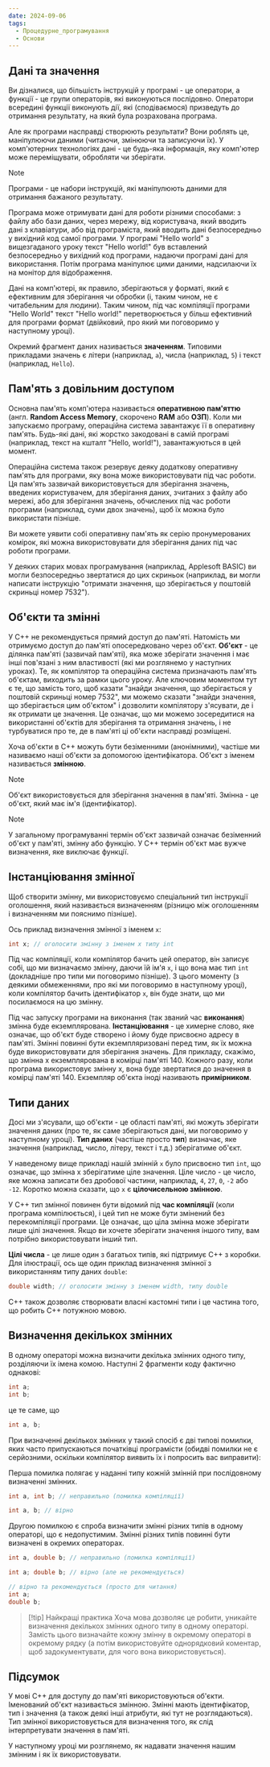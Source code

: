 ```yaml
---
date: 2024-09-06
tags:
  - Процедурне_програмування
  - Основи
---
```

## Дані та значення
Ви дізналися, що більшість інструкцій у програмі - це оператори, а функції - це групи операторів, які виконуються послідовно. Оператори всередині функції виконують дії, які (сподіваємося) призведуть до отримання результату, на який була розрахована програма.

Але як програми насправді створюють результати? Вони роблять це, маніпулюючи даними (читаючи, змінюючи та записуючи їх). У комп'ютерних технологіях дані - це будь-яка інформація, яку комп'ютер може переміщувати, обробляти чи зберігати.

> [!NOTE] 
>Програми - це набори інструкцій, які маніпулюють даними для отримання бажаного результату.

Програма може отримувати дані для роботи різними способами: з файлу або бази даних, через мережу, від користувача, який вводить дані з клавіатури, або від програміста, який вводить дані безпосередньо у вихідний код самої програми. У програмі "Hello world" з вищезгаданого уроку текст "Hello world!" був вставлений безпосередньо у вихідний код програми, надаючи програмі дані для використання. Потім програма маніпулює цими даними, надсилаючи їх на монітор для відображення.

Дані на комп'ютері, як правило, зберігаються у форматі, який є ефективним для зберігання чи обробки (і, таким чином, не є читабельним для людини). Таким чином, під час компіляції програми "Hello World" текст "Hello world!" перетворюється у більш ефективний для програми формат (двійковий, про який ми поговоримо у наступному уроці).

Окремий фрагмент даних називається **значенням**. Типовими прикладами значень є літери (наприклад, `a`), числа (наприклад, `5`) і текст (наприклад, `Hello`).
## Пам'ять з довільним доступом
Основна пам'ять комп'ютера називається **оперативною пам'яттю** (англ. **Random Access Memory**, скорочено **RAM** або **ОЗП**). Коли ми запускаємо програму, операційна система завантажує її в оперативну пам'ять. Будь-які дані, які жорстко закодовані в самій програмі (наприклад, текст на кшталт "Hello, world!"), завантажуються в цей момент.

Операційна система також резервує деяку додаткову оперативну пам'ять для програми, яку вона може використовувати під час роботи. Ця пам'ять зазвичай використовується для зберігання значень, введених користувачем, для зберігання даних, зчитаних з файлу або мережі, або для зберігання значень, обчислених під час роботи програми (наприклад, суми двох значень), щоб їх можна було використати пізніше.

Ви можете уявити собі оперативну пам'ять як серію пронумерованих комірок, які можна використовувати для зберігання даних під час роботи програми.

У деяких старих мовах програмування (наприклад, Applesoft BASIC) ви могли безпосередньо звертатися до цих скриньок (наприклад, ви могли написати інструкцію "отримати значення, що зберігається у поштовій скриньці номер 7532").
## Об'єкти та змінні
У C++ не рекомендується прямий доступ до пам'яті. Натомість ми отримуємо доступ до пам'яті опосередковано через об'єкт. **Об'єкт** - це ділянка пам'яті (зазвичай пам'яті), яка може зберігати значення і має інші пов'язані з ним властивості (які ми розглянемо у наступних уроках). Те, як компілятор та операційна система призначають пам'ять об'єктам, виходить за рамки цього уроку. Але ключовим моментом тут є те, що замість того, щоб казати "знайди значення, що зберігається у поштовій скриньці номер 7532", ми можемо сказати "знайди значення, що зберігається цим об'єктом" і дозволити компілятору з'ясувати, де і як отримати це значення. Це означає, що ми можемо зосередитися на використанні об'єктів для зберігання та отримання значень, і не турбуватися про те, де в пам'яті ці об'єкти насправді розміщені.

Хоча об'єкти в C++ можуть бути безіменними (анонімними), частіше ми називаємо наші об'єкти за допомогою ідентифікатора. Об'єкт з іменем називається **змінною**.

> [!NOTE] 
> Об'єкт використовується для зберігання значення в пам'яті. Змінна - це об'єкт, який має ім'я (ідентифікатор).


> [!NOTE]
> У загальному програмуванні термін об'єкт зазвичай означає безіменний об'єкт у пам'яті, змінну або функцію. У C++ термін об'єкт має вужче визначення, яке виключає функції.
## Інстанціювання змінної
Щоб створити змінну, ми використовуємо спеціальний тип інструкції оголошення, який називається визначенням (різницю між оголошенням і визначенням ми пояснимо пізніше).

Ось приклад визначення змінної з іменем `x`:

```cpp
int x; // оголосити змінну з іменем x типу int
```

Під час компіляції, коли компілятор бачить цей оператор, він записує собі, що ми визначаємо змінну, даючи їй ім'я `x`, і що вона має тип `int` (докладніше про типи ми поговоримо пізніше). З цього моменту (з деякими обмеженнями, про які ми поговоримо в наступному уроці), коли компілятор бачить ідентифікатор `x`, він буде знати, що ми посилаємося на цю змінну.

Під час запуску програми на виконання (так званий час **виконання**) змінна буде екземплярована. **Інстанціювання** - це химерне слово, яке означає, що об'єкт буде створено і йому буде присвоєно адресу в пам'яті. Змінні повинні бути екземпляризовані перед тим, як їх можна буде використовувати для зберігання значень. Для прикладу, скажімо, що змінна x екземплярована в комірці пам'яті 140. Кожного разу, коли програма використовує змінну x, вона буде звертатися до значення в комірці пам'яті 140. Екземпляр об'єкта іноді називають **примірником**.
## Типи даних
Досі ми з'ясували, що об'єкти - це області пам'яті, які можуть зберігати значення даних (про те, як саме зберігаються дані, ми поговоримо у наступному уроці). **Тип даних** (частіше просто **тип**) визначає, яке значення (наприклад, число, літеру, текст і т.д.) зберігатиме об'єкт.

У наведеному вище прикладі нашій змінній `x` було присвоєно тип `int`, що означає, що змінна x зберігатиме ціле значення. Ціле число - це число, яке можна записати без дробової частини, наприклад, `4`, `27`, `0`, `-2` або `-12`. Коротко можна сказати, що `x` є **цілочисельною змінною**.

У C++ тип змінної повинен бути відомий під **час компіляції** (коли програма компілюється), і цей тип не може бути змінений без перекомпіляції програми. Це означає, що ціла змінна може зберігати лише цілі значення. Якщо ви хочете зберігати значення іншого типу, вам потрібно використовувати інший тип.

**Цілі числа** - це лише один з багатьох типів, які підтримує C++ з коробки. Для ілюстрації, ось ще один приклад визначення змінної з використанням типу даних `double`:

```cpp
double width; // оголосити змінну з іменем width, типу double
```

C++ також дозволяє створювати власні кастомні типи і це частина того, що робить C++ потужною мовою.
## Визначення декількох змінних
В одному операторі можна визначити декілька змінних одного типу, розділяючи їх імена комою. Наступні 2 фрагменти коду фактично однакові:

```cpp
int a;
int b;
```

це те саме, що

```cpp
int a, b;
```

При визначенні декількох змінних у такий спосіб є дві типові помилки, яких часто припускаються початківці програмісти (обидві помилки не є серйозними, оскільки компілятор виявить їх і попросить вас виправити):

Перша помилка полягає у наданні типу кожній змінній при послідовному визначенні змінних.

```cpp
int a, int b; // неправильно (помилка компіляції)

int a, b; // вірно
```

Другою помилкою є спроба визначити змінні різних типів в одному операторі, що є недопустимим. Змінні різних типів повинні бути визначені в окремих операторах.

```cpp
int a, double b; // неправильно (помилка компіляції)

int a; double b; // вірно (але не рекомендується)

// вірно та рекомендується (просто для читання)
int a;
double b;
```

> [!tip] Найкращі практика
> Хоча мова дозволяє це робити, уникайте визначення декількох змінних одного типу в одному операторі. Замість цього визначайте кожну змінну в окремому операторі в окремому рядку (а потім використовуйте однорядковий коментар, щоб задокументувати, для чого вона використовується).
## Підсумок
У мові C++ для доступу до пам'яті використовуються об'єкти. Іменований об'єкт називається змінною. Змінні мають ідентифікатор, тип і значення (а також деякі інші атрибути, які тут не розглядаються). Тип змінної використовується для визначення того, як слід інтерпретувати значення в пам'яті.

У наступному уроці ми розглянемо, як надавати значення нашим змінним і як їх використовувати.